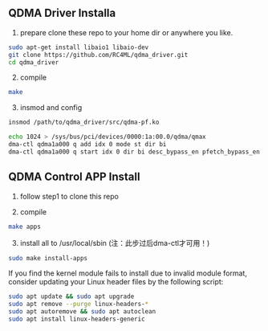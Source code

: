 ## QDMA Driver Installa

1. prepare clone these repo to your home dir or anywhere you like.
~~~bash
sudo apt-get install libaio1 libaio-dev
git clone https://github.com/RC4ML/qdma_driver.git
cd qdma_driver
~~~

2. compile
~~~bash
make
~~~

3. insmod and config
~~~bash
insmod /path/to/qdma_driver/src/qdma-pf.ko

echo 1024 > /sys/bus/pci/devices/0000:1a:00.0/qdma/qmax
dma-ctl qdma1a000 q add idx 0 mode st dir bi
dma-ctl qdma1a000 q start idx 0 dir bi desc_bypass_en pfetch_bypass_en
~~~


## QDMA Control APP Install

1. follow step1 to clone this repo

2. compile
~~~bash
make apps
~~~

3. install all to /usr/local/sbin (注：此步过后dma-ctl才可用！)
~~~bash
sudo make install-apps
~~~



If you find the kernel module fails to install due to invalid module format, consider updating your Linux header files by the following script:
~~~bash
sudo apt update && sudo apt upgrade
sudo apt remove --purge linux-headers-*
sudo apt autoremove && sudo apt autoclean
sudo apt install linux-headers-generic
~~~
